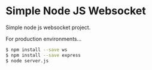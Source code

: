 ﻿# Simple Node JS Websocket

Simple node js websocket project.

For production environments...

```sh
$ npm install --save ws
$ npm install --save express
$ node server.js
```